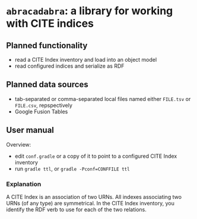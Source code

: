 # `abracadabra`: a library for working with CITE indices #


## Planned functionality ##

- read a CITE Index inventory and load into an object model
- read configured indices and serialize as RDF

## Planned data sources ##

- tab-separated or comma-separated local files named either `FILE.tsv` or `FILE.csv`, repspectively
- Google Fusion Tables


## User manual ##

Overview:

- edit `conf.gradle` or a copy of it  to point to a configured CITE Index inventory 
- run `gradle ttl`, or `gradle -Pconf=CONFFILE ttl`

### Explanation ###

A CITE Index is an association of two URNs.  All indexes associating two URNs (of any type) are symmetrical.  In the CITE Index inventory, you identify the RDF verb to use for each of the two relations.
